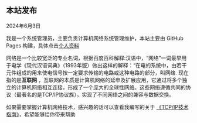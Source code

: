 ## 本站发布

2024年6月3日

我是一个系统管理员，主要负责计算机网络系统管理维护，本站主要由 GitHub Pages 构建，具体点击[个人资料](./README)

网络是一个比较宽泛的专业名词，根据百度百科解释:汉语中，“网络”一词最早用于电学《现代汉语词典》（1993年版）做出这样的解释：“在电的系统中，由若干元件组成的用来使电信号按一定要求传输的电路或这种电路的部分，叫网络.
现在指的是**互联网** ，互联网的本质是计算机网络的延申及扩展应用，它通过将多个独立的计算机网络相互连接，形成了一个庞大的全球性网络。这些网络遵循共同的协议（最著名的是TCP/IP协议族），实现了不同网络之间的兼容与数据交换。

如果需要掌握计算机网络技术，感兴趣的话可以查看我编写的关于 [《TCP/IP技术指南》](kaokit.com)，希望能够给你带来帮助
